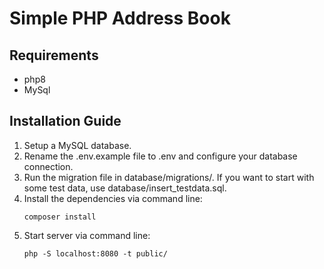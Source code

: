 # Simple PHP Address Book

## Requirements
- php8
- MySql

## Installation Guide
1. Setup a MySQL database.
2. Rename the .env.example file to .env and configure your database connection.
3. Run the migration file in database/migrations/. If you want to start with some test data, use database/insert_testdata.sql.
4. Install the dependencies via command line:
   ```
   composer install
   ```
5. Start server via command line:
   ```
   php -S localhost:8080 -t public/
   ```
